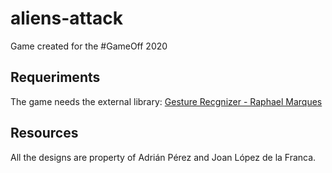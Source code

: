 # aliens-attack

Game created for the #GameOff 2020


## Requeriments

The game needs the external library: [Gesture Recgnizer - Raphael Marques](https://assetstore.unity.com/packages/tools/input-management/gesture-recognizer-86410)

## Resources

All the designs are property of Adrián Pérez and Joan López de la Franca.
